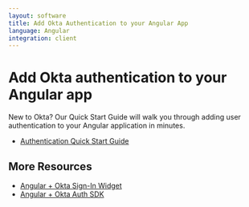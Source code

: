 ```yaml
---
layout: software
title: Add Okta Authentication to your Angular App
language: Angular
integration: client
---
```


# Add Okta authentication to your Angular app

New to Okta? Our Quick Start Guide will walk you through adding user authentication to your Angular application in minutes.

<ul class='code-list'>
  <li>
    <a href='/quickstart/#/angular/nodejs/generic' class='code-button inverse' data-proofer-ignore>
      <span class='code-icon launch-16'></span><span>Authentication Quick Start Guide</span>
    </a>
  </li>
</ul>

## More Resources

<ul class='code-list'>
    <li><span class='code-icon launch-16'></span> <a href='okta_angular_sign-in_widget'>Angular + Okta Sign-In Widget</a></li>
    <li><span class='code-icon launch-16'></span> <a href='okta_angular_auth_js'>Angular + Okta Auth SDK</a></li>
</ul>

